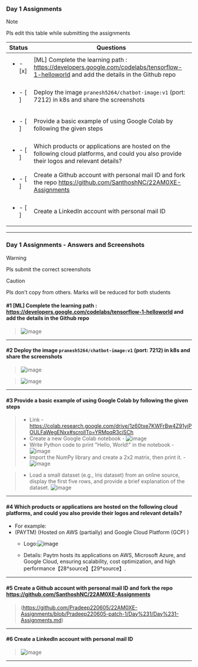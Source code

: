 ### Day 1 Assignments

> [!NOTE]
> Pls edit this table while submitting the assignments

| Status         | Questions     | 
|----------------|---------------|
| <ul><li>- [x] </li></ul> | [ML] Complete the learning path : https://developers.google.com/codelabs/tensorflow-1-helloworld and add the details in the Github repo |
| <ul><li>- [ ] </li></ul> | Deploy the image `pranesh5264/chatbot-image:v1` (port: 7212) in k8s and share the screenshots |
| <ul><li>- [ ] </li></ul> | Provide a basic example of using Google Colab by following the given steps  |
| <ul><li>- [ ] </li></ul> | Which products or applications are hosted on the following cloud platforms, and could you also provide their logos and relevant details?  |
| <ul><li>- [ ] </li></ul> | Create a Github account with personal mail ID and fork the repo https://github.com/SanthoshNC/22AM0XE-Assignments  |
| <ul><li>- [ ] </li></ul> | Create a LinkedIn account with personal mail ID  |


***

### Day 1 Assignments - Answers and Screenshots

> [!WARNING]
> Pls submit the correct screenshots

> [!CAUTION]
> Pls don't copy from others. Marks will be reduced for both students

#### #1 [ML] Complete the learning path : https://developers.google.com/codelabs/tensorflow-1-helloworld and add the details in the Github repo
> ![image](https://github.com/user-attachments/assets/fb527d3d-1a25-4f25-a305-ea2c7bfe3110)

***

#### #2 Deploy the image `pranesh5264/chatbot-image:v1` (port: 7212) in k8s and share the screenshots
>![image](https://github.com/user-attachments/assets/e01ad069-9927-4ff6-a919-2966c0e9c0c1)

>![image](https://github.com/user-attachments/assets/b5591058-91c3-4749-8917-7f3d23932859)



***

#### #3 Provide a basic example of using Google Colab by following the given steps
> - Link - https://colab.research.google.com/drive/1z60txe7KWFrBw4Z91yjPOULFaWegENxx#scrollTo=YRMpqR3ciSCh
> - Create a new Google Colab notebook - ![image](https://github.com/user-attachments/assets/7bdf6370-904e-421d-b8eb-86cef904d9c0)
> - Write Python code to print "Hello, World!" in the notebook - ![image](https://github.com/user-attachments/assets/75e5434c-b839-4dae-b087-a750e96fbae2)
> - Import the NumPy library and create a 2x2 matrix, then print it. - ![image](https://github.com/user-attachments/assets/c361182b-a5e6-4b4b-b3f7-823f109c90f4)

> - Load a small dataset (e.g., Iris dataset) from an online source, display the first five rows, and provide a brief explanation of the dataset.
> ![image](https://github.com/user-attachments/assets/b0600427-2845-4483-b991-0492e5f5a7a7)


***

#### #4 Which products or applications are hosted on the following cloud platforms, and could you also provide their logos and relevant details? 
- For example:
- (PAYTM) (Hosted on AWS (partially) and Google Cloud Platform (GCP) ) 
  - Logo:![image](https://github.com/user-attachments/assets/57ca1ced-bff6-4cd1-a75f-720e3e6321c6)


  - Details:  Paytm hosts its applications on AWS, Microsoft Azure, and Google Cloud, ensuring scalability, cost optimization, and high performance【28†source】【29†source】.

***

#### #5 Create a Github account with personal mail ID and fork the repo https://github.com/SanthoshNC/22AM0XE-Assignments
> (https://github.com/Pradeep220605/22AM0XE-Assignments/blob/Pradeep220605-patch-1/Day%231/Day%231-Assignments.md)

***

#### #6 Create a LinkedIn account with personal mail ID
>![image](https://github.com/user-attachments/assets/205d0adb-b841-491d-b70e-ab7368dfbf8c)



***
